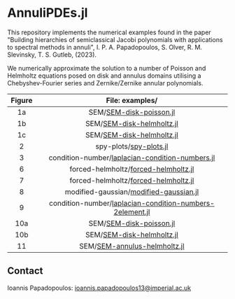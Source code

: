 # AnnuliPDEs.jl

This repository implements the numerical examples found in the paper "Building hierarchies of semiclassical Jacobi polynomials with applications to spectral methods in annuli", I. P. A. Papadopoulos, S. Olver, R. M. Slevinsky, T. S. Gutleb, (2023).

We numerically approximate the solution to a number of Poisson and Helmholtz equations posed on disk and annulus domains utilising a Chebyshev-Fourier series and Zernike/Zernike annular polynomials.

|Figure|File: examples/|
|:-:|:-:|
|1a|SEM/[SEM-disk-poisson.jl](https://github.com/ioannisPApapadopoulos/AnnuliPDEs.jl/blob/main/examples/SEM/SEM-disk-poisson.jl)|
|1b|SEM/[SEM-disk-helmholtz.jl](https://github.com/ioannisPApapadopoulos/AnnuliPDEs.jl/blob/main/examples/SEM/SEM-disk-helmholtz.jl)|
|1c|SEM/[SEM-disk-helmholtz.jl](https://github.com/ioannisPApapadopoulos/AnnuliPDEs.jl/blob/main/examples/SEM/SEM-disk-helmholtz.jl)|
|2|spy-plots/[spy-plots.jl](https://github.com/ioannisPApapadopoulos/AnnuliPDEs.jl/blob/main/examples/spy-plots/spy-plots.jl)|
|3|condition-number/[laplacian-condition-numbers.jl](https://github.com/ioannisPApapadopoulos/AnnuliPDEs.jl/blob/main/examples/condition-number/laplacian-condition-numbers.jl)|
|6|forced-helmholtz/[forced-helmholtz.jl](https://github.com/ioannisPApapadopoulos/AnnuliPDEs.jl/blob/main/examples/forced-helmholtz/forced-helmholtz.jl)|
|7|forced-helmholtz/[forced-helmholtz.jl](https://github.com/ioannisPApapadopoulos/AnnuliPDEs.jl/blob/main/examples/forced-helmholtz/forced-helmholtz.jl)|
|8|modified-gaussian/[modified-gaussian.jl](https://github.com/ioannisPApapadopoulos/AnnuliPDEs.jl/blob/main/examples/modified-gaussian/modified-gaussian.jl)|
|9|condition-number/[laplacian-condition-numbers-2element.jl](https://github.com/ioannisPApapadopoulos/AnnuliPDEs.jl/blob/main/examples/condition-number/laplacian-condition-numbers-2element.jl)|
|10a|SEM/[SEM-disk-poisson.jl](https://github.com/ioannisPApapadopoulos/AnnuliPDEs.jl/blob/main/examples/SEM/SEM-disk-poisson.jl)|
|10b|SEM/[SEM-disk-helmholtz.jl](https://github.com/ioannisPApapadopoulos/AnnuliPDEs.jl/blob/main/examples/SEM/SEM-disk-helmholtz.jl)|
|11|SEM/[SEM-annulus-helmholtz.jl](https://github.com/ioannisPApapadopoulos/AnnuliPDEs.jl/blob/main/examples/SEM/SEM-annulus-helmholtz.jl)|

## Contact
Ioannis Papadopoulos: ioannis.papadopoulos13@imperial.ac.uk
